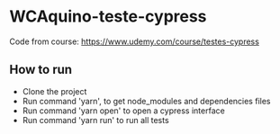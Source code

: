 # WCAquino-teste-cypress
Code from course: https://www.udemy.com/course/testes-cypress

## How to run
- Clone the project
- Run command 'yarn', to get node_modules and dependencies files
- Run command 'yarn open' to open a cypress interface
- Run command 'yarn run' to run all tests
